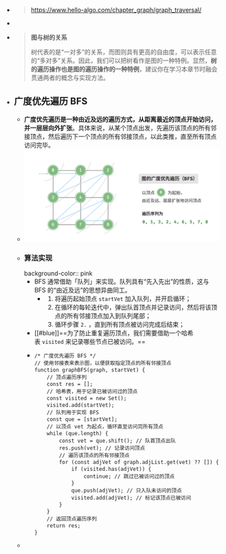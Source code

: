 - > https://www.hello-algo.com/chapter_graph/graph_traversal/
-
- >**图与树的关系**
  > 
  >树代表的是“一对多”的关系，而图则具有更高的自由度，可以表示任意的“多对多”关系。因此，我们可以把树看作是图的一种特例。显然，**树的遍历操作也是图的遍历操作的一种特例**，建议你在学习本章节时融会贯通两者的概念与实现方法。
- ## 广度优先遍历 BFS
	- **广度优先遍历是一种由近及远的遍历方式，从距离最近的顶点开始访问，并一层层向外扩张**。具体来说，从某个顶点出发，先遍历该顶点的所有邻接顶点，然后遍历下一个顶点的所有邻接顶点，以此类推，直至所有顶点访问完毕。
	- ![image.png](../assets/image_1686885013715_0.png)
	- ### 算法实现
	  background-color:: pink
		- BFS 通常借助「队列」来实现。队列具有“先入先出”的性质，这与 BFS 的“由近及远”的思想异曲同工。
			- 1. 将遍历起始顶点 `startVet` 加入队列，并开启循环；
			  2. 在循环的每轮迭代中，弹出队首顶点并记录访问，然后将该顶点的所有邻接顶点加入到队列尾部；
			  3. 循环步骤 `2.` ，直到所有顶点被访问完成后结束；
		- [[#blue]]==为了防止重复遍历顶点，我们需要借助一个哈希表 `visited` 来记录哪些节点已被访问。==
		- ```
		  /* 广度优先遍历 BFS */
		  // 使用邻接表来表示图，以便获取指定顶点的所有邻接顶点
		  function graphBFS(graph, startVet) {
		      // 顶点遍历序列
		      const res = [];
		      // 哈希表，用于记录已被访问过的顶点
		      const visited = new Set();
		      visited.add(startVet);
		      // 队列用于实现 BFS
		      const que = [startVet];
		      // 以顶点 vet 为起点，循环直至访问完所有顶点
		      while (que.length) {
		          const vet = que.shift(); // 队首顶点出队
		          res.push(vet); // 记录访问顶点
		          // 遍历该顶点的所有邻接顶点
		          for (const adjVet of graph.adjList.get(vet) ?? []) {
		              if (visited.has(adjVet)) {
		                  continue; // 跳过已被访问过的顶点
		              }
		              que.push(adjVet); // 只入队未访问的顶点
		              visited.add(adjVet); // 标记该顶点已被访问
		          }
		      }
		      // 返回顶点遍历序列
		      return res;
		  }
		  ```
	-
